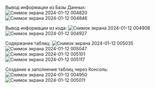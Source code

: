 Вывод информации из Базы Данных:
![Снимок экрана 2024-01-12 004820](https://github.com/MhlGav/awesome-project/assets/130187676/4b651599-4efb-404a-8948-1c67b315d3ba)
![Снимок экрана 2024-01-12 004846](https://github.com/MhlGav/awesome-project/assets/130187676/3fc6e7a8-faa3-41d0-9055-2d20df0a99ee)


Вывод информации из кода:
![Снимок экрана 2024-01-12 004908](https://github.com/MhlGav/awesome-project/assets/130187676/fde54b61-4906-47ca-a488-c6536d2814f0)
![Снимок экрана 2024-01-12 004927](https://github.com/MhlGav/awesome-project/assets/130187676/c0c89481-9d01-46eb-ac5b-40680d2aeab6)


Содержание таблиц:
![Снимок экрана 2024-01-12 005035](https://github.com/MhlGav/awesome-project/assets/130187676/0cedd7fd-87ea-4c55-9c38-85b00ce0135c)
![Снимок экрана 2024-01-12 005047](https://github.com/MhlGav/awesome-project/assets/130187676/d6b4a7ab-1e77-4e89-a039-5eab296abb57)
![Снимок экрана 2024-01-12 005101](https://github.com/MhlGav/awesome-project/assets/130187676/a2649f78-0ff6-4eab-b251-6ba2db1f37da)
![Снимок экрана 2024-01-12 005117](https://github.com/MhlGav/awesome-project/assets/130187676/b87b801e-4bb6-4781-9432-890d0330cc68)


Создание и заполнение таблиц через Консоль:
![Снимок экрана 2024-01-12 004950](https://github.com/MhlGav/awesome-project/assets/130187676/7e4dab2a-3383-4cc9-80c8-19ad4e1e5323)
![Снимок экрана 2024-01-12 005011](https://github.com/MhlGav/awesome-project/assets/130187676/5e5a2c17-05ca-48d7-b2f3-8a9c6bd80499)

